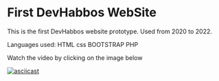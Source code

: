 # First DevHabbos WebSite

This is the first DevHabbos website prototype. Used from 2020 to 2022.

Languages used:
HTML
css
BOOTSTRAP
PHP

Watch the video by clicking on the image below

[![asciicast](https://img001.prntscr.com/file/img001/6VGXaoahQ0WCsn8TVAx1Uw.png)](https://youtu.be/SiN-Ge7040g)

